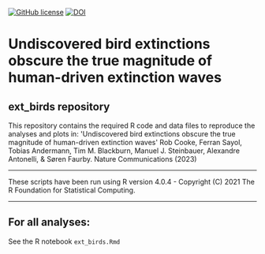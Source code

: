 <!-- badges: start -->
[![GitHub license](https://img.shields.io/github/license/Naereen/StrapDown.js.svg)](https://github.com/03rcooke/ext_birds/blob/main/LICENSE)
[![DOI](https://zenodo.org/badge/630854956.svg)](https://zenodo.org/badge/latestdoi/630854956)
<!-- badges: end -->

# Undiscovered bird extinctions obscure the true magnitude of human-driven extinction waves
## ext_birds repository
This repository contains the required R code and data files to reproduce the analyses and plots in: 'Undiscovered bird extinctions obscure the true magnitude of human-driven extinction waves' Rob Cooke, Ferran Sayol, Tobias Andermann, Tim M. Blackburn, Manuel J. Steinbauer, Alexandre Antonelli, & Søren Faurby. Nature Communications (2023)

***

These scripts have been run using R version 4.0.4 - Copyright (C) 2021 The R Foundation for Statistical Computing.

***

## For all analyses:

See the R notebook `ext_birds.Rmd`
